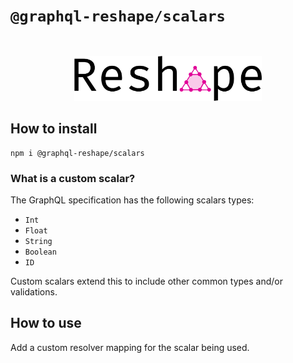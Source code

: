 # `@graphql-reshape/scalars`

<p align="center" style="margin-top: 3rem;"><img src="https://github.com/zieka/graphql-reshape/raw/master/graphql-reshape-logo.svg?sanitize=true" width="300px" alt="GraphQL Reshape Logo"></p>

## How to install

```
npm i @graphql-reshape/scalars
```

### What is a custom scalar?

The GraphQL specification has the following scalars types:
 - `Int`
 - `Float`
 - `String`
 - `Boolean`
 - `ID`

Custom scalars extend this to include other common types and/or validations.


## How to use

Add a custom resolver mapping for the scalar being used.

